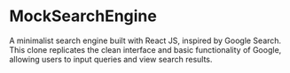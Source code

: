 # MockSearchEngine
A minimalist search engine built with React JS, inspired by Google Search. This clone replicates the clean interface and basic functionality of Google, allowing users to input queries and view search results.
